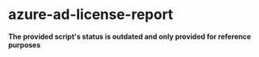 # azure-ad-license-report

**The provided script's status is outdated and only provided for reference purposes**
